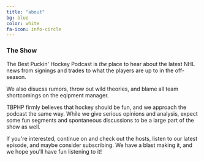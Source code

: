 ```yaml
---
title: "about"
bg: blue
color: white
fa-icon: info-circle
---
```


### The Show

The Best Puckin' Hockey Podcast is *the* place to hear about the latest NHL news from signings and trades to what the players are up to in the off-season.

We also disucss rumors, throw out wild theories, and blame all team shortcomings on the eqipment manager.

TBPHP firmly believes that hockey should be fun, and we approach the podcast the same way. While we give serious opinions and analysis, expect some fun segments and spontaneous discussions to be a large part of the show as well.

If you're interested, continue on and check out the hosts, listen to our latest episode, and maybe consider subscribing. We have a blast making it, and we hope you'll have fun listening to it!
